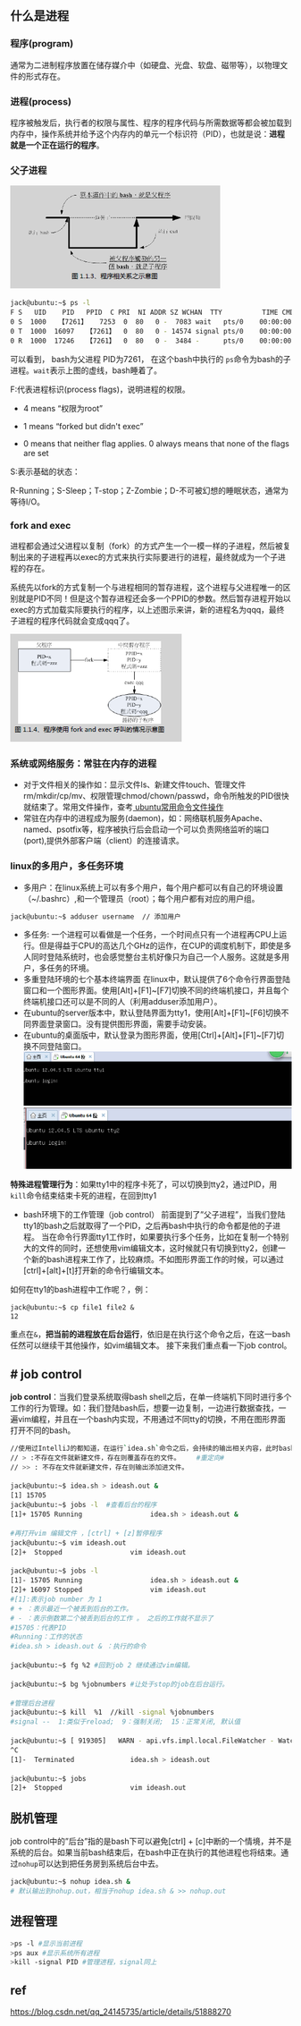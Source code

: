 ## 什么是进程

### 程序(program)

通常为二进制程序放置在储存媒介中（如硬盘、光盘、软盘、磁带等），以物理文件的形式存在。

### 进程(process)

程序被触发后，执行者的权限与属性、程序的程序代码与所需数据等都会被加载到内存中，操作系统并给予这个内存内的单元一个标识符（PID），也就是说：**进程就是一个正在运行的程序**。

### 父子进程

![这里写图片描述](../images/20160712122833802.png)

```sh
jack@ubuntu:~$ ps -l
F S   UID    PID   PPID  C PRI  NI ADDR SZ WCHAN  TTY          TIME CMD
0 S  1000   【7261】   7253  0  80   0 -  7083 wait   pts/0    00:00:00 bash
0 T  1000  16097   【7261】  0  80   0 - 14574 signal pts/0    00:00:00 vim
0 R  1000  17246   【7261】  0  80   0 -  3484 -      pts/0    00:00:00 ps
```

可以看到， bash为父进程 PID为7261， 在这个bash中执行的 `ps`命令为bash的子进程。`wait`表示上图的虚线，bash睡着了。

F:代表进程标识(process flags)，说明进程的权限。

- 4 means “权限为root”
- 1 means “forked but didn't exec”

- 0 means that neither flag applies. 0 always means that none of the flags are set

S:表示基础的状态：

​	R-Running；S-Sleep；T-stop；Z-Zombie；D-不可被幻想的睡眠状态，通常为等待I/O。

### fork and exec

进程都会通过父进程以复制（fork）的方式产生一个一模一样的子进程，然后被复制出来的子进程再以exec的方式来执行实际要进行的进程，最终就成为一个子进程的存在。

系统先以fork的方式复制一个与进程相同的暂存进程，这个进程与父进程唯一的区别就是PID不同！但是这个暂存进程还会多一个PPID的参数。然后暂存进程开始以exec的方式加载实际要执行的程序，以上述图示来讲，新的进程名为qqq，最终子进程的程序代码就会变成qqq了。

![这里写图片描述](../images/20160712123310647.png)

### 系统或网络服务：常驻在内存的进程

- 对于文件相关的操作如：显示文件ls、新建文件touch、管理文件rm/mkdir/cp/mv、权限管理chmod/chown/passwd，命令所触发的PID很快就结束了。常用文件操作，查考[ ubuntu常用命令文件操作](http://blog.csdn.net/qq_24145735/article/details/51887625)
- 常驻在内存中的进程成为服务(daemon)，如：网络联机服务Apache、named、psotfix等，程序被执行后会启动一个可以负责网络监听的端口(port),提供外部客户端（client）的连接请求。

### linux的多用户，多任务环境

- 多用户：在linux系统上可以有多个用户，每个用户都可以有自己的环境设置（~/.bashrc）,和一个管理员（root）；每个用户都有对应的用户组。

```sh
jack@ubuntu:~$ adduser username  // 添加用户
```

- 多任务: 一个进程可以看做是一个任务，一个时间点只有一个进程再CPU上运行。但是得益于CPU的高达几个GHz的运作，在CUP的调度机制下，即使是多人同时登陆系统时，也会感觉整台主机好像只为自己一个人服务。这就是多用户，多任务的环境。
- 多重登陆环境的七个基本终端界面
  在linux中，默认提供了6个命令行界面登陆窗口和一个图形界面。使用[Alt]+[F1]~[F7]切换不同的终端机接口，并且每个终端机接口还可以是不同的人（利用adduser添加用户）。
- 在ubuntu的server版本中，默认登陆界面为tty1，使用[Alt]+[F1]~[F6]切换不同界面登录窗口。没有提供图形界面，需要手动安装。
- 在ubuntu的桌面版中，默认登录为图形界面，使用[Ctrl]+[Alt]+[F1]~[F7]切换不同登陆窗口。
  ![这里写图片描述](../images/20160712124048385.png)
  ![这里写图片描述](../images/20160712124102135.png)

**特殊进程管理行为**：如果tty1中的程序卡死了，可以切换到tty2，通过PID，用`kill`命令结束结束卡死的进程，在回到tty1

- bash环境下的工作管理（job control）
  前面提到了”父子进程”，当我们登陆tty1的bash之后就取得了一个PID，之后再bash中执行的命令都是他的子进程。
  当在命令行界面tty1工作时，如果要执行多个任务，比如在复制一个特别大的文件的同时，还想使用vim编辑文本，这时候就只有切换到tty2，创建一个新的bash进程来工作了，比较麻烦。不如图形界面工作的时候，可以通过[ctrl]+[alt]+[t]打开新的命令行编辑文本。

如何在tty1的bash进程中工作呢？，例：

```
jack@ubuntu:~$ cp file1 file2 &
12
```

重点在`&`，**把当前的进程放在后台运行**，依旧是在执行这个命令之后，在这一bash任然可以继续干其他操作，如vim编辑文本。
接下来我们重点看一下job control。

## # job control

**job control**：当我们登录系统取得bash shell之后，在单一终端机下同时进行多个工作的行为管理。如：我们登陆bash后，想要一边复制，一边进行数据查找，一遍vim编程，并且在一个bash内实现，不用通过不同tty的切换，不用在图形界面打开不同的bash。

```sh
//使用过IntelliJ的都知道，在运行`idea.sh`命令之后，会持续的输出相关内容，此时bash就不能在进行其他操作了，此时我们就可以通过job control把它放到后台运行。此处还需要使用输出重定向，把输出放到其他文件中，避免后台运行的输出跑到当前bash中。
// > :不存在文件就新建文件，存在则覆盖存在的文件。    #重定向#
// >> : 不存在文件就新建文件，存在则输出添加进文件。

jack@ubuntu:~$ idea.sh > ideash.out &
[1] 15705
jack@ubuntu:~$ jobs -l  #查看后台的程序
[1]+ 15705 Running                 idea.sh > ideash.out &

#再打开vim 编辑文件 ，[ctrl] + [z]暂停程序
jack@ubuntu:~$ vim ideash.out 
[2]+  Stopped                 vim ideash.out

jack@ubuntu:~$ jobs -l
[1]- 15705 Running                 idea.sh > ideash.out &
[2]+ 16097 Stopped                 vim ideash.out
#[1]:表示job number 为 1
# + ：表示最近一个被丢到后台的工作。  
# - ：表示倒数第二个被丢到后台的工作 。 之后的工作就不显示了
#15705：代表PID
#Running：工作的状态
#idea.sh > ideash.out & ：执行的命令

jack@ubuntu:~$ fg %2 #回到job 2 继续通过vim编辑。

jack@ubuntu:~$ bg %jobnumbers #让处于stop的job在后台运行。

#管理后台进程
jack@ubuntu:~$ kill  %1  //kill -signal %jobnumbers 
#signal --  1:类似于reload;  9：强制关闭;  15：正常关闭, 默认值

jack@ubuntu:~$ [ 919305]   WARN - api.vfs.impl.local.FileWatcher - Watcher terminated with exit code 143 
^C
[1]-  Terminated              idea.sh > ideash.out

jack@ubuntu:~$ jobs
[2]+  Stopped                 vim ideash.out
```

## 脱机管理

job control中的”后台”指的是bash下可以避免[ctrl] + [c]中断的一个情境，并不是系统的后台。如果当前bash结束后，在bash中正在执行的其他进程也将结束。通过`nohup`可以达到把任务房到系统后台中去。

```sh
jack@ubuntu:~$ nohup idea.sh & 
# 默认输出到nohup.out，相当于nohup idea.sh & >> nohup.out
```

## 进程管理

```sh
>ps -l #显示当前进程
>ps aux #显示系统所有进程
>kill -signal PID #管理进程，signal同上
```

## ref

https://blog.csdn.net/qq_24145735/article/details/51888270